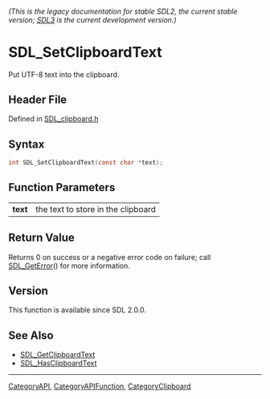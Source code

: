 ###### (This is the legacy documentation for stable SDL2, the current stable version; [SDL3](https://wiki.libsdl.org/SDL3/) is the current development version.)
# SDL_SetClipboardText

Put UTF-8 text into the clipboard.

## Header File

Defined in [SDL_clipboard.h](https://github.com/libsdl-org/SDL/blob/SDL2/include/SDL_clipboard.h)

## Syntax

```c
int SDL_SetClipboardText(const char *text);

```

## Function Parameters

|              |                                    |
| ------------ | ---------------------------------- |
| **text**     | the text to store in the clipboard |

## Return Value

Returns 0 on success or a negative error code on failure; call
[SDL_GetError](SDL_GetError)() for more information.

## Version

This function is available since SDL 2.0.0.

## See Also

- [SDL_GetClipboardText](SDL_GetClipboardText)
- [SDL_HasClipboardText](SDL_HasClipboardText)

----
[CategoryAPI](CategoryAPI), [CategoryAPIFunction](CategoryAPIFunction), [CategoryClipboard](CategoryClipboard)

